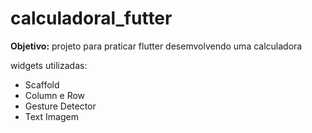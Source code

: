 # calculadoral_futter

**Objetivo:** 
projeto para praticar flutter desemvolvendo uma calculadora

widgets utilizadas:

- Scaffold
- Column e Row
- Gesture Detector
- Text Imagem
